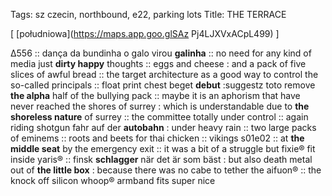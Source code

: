 Tags: sz czecin, northbound, e22, parking lots
Title: THE TERRACE
  
[ [południowa](https://maps.app.goo.glSAz Pj4LJXVxACpL499) ]

Δ556 :: dança da bundinha o galo virou **galinha** :: no need for any kind of media just **dirty happy** thoughts :: eggs and cheese : and a pack of five slices of awful bread :: the target architecture as a good way to control the so-called principals :: float print chest beget **debut** :suggestz toto remove **the alpha** half of the bullying pack :: maybe it is an aphorism that have never reached the shores of surrey : which is understandable due to **the shoreless nature** of surrey :: the committee totally under control :: again riding shotgun fahr auf der **autobahn** : under heavy rain :: two large packs of eminems :: roots and beets for thai chicken :: vikings s01e02 :: at **the middle seat** by the emergency exit :: it was a bit of a struggle but fixie® fit inside yaris® :: finsk **schlagger** när det är som bäst : but also death metal out of **the little box** : because there was no cabe to tether the aifuon® :: the knock off silicon whoop® armband fits super nice  
